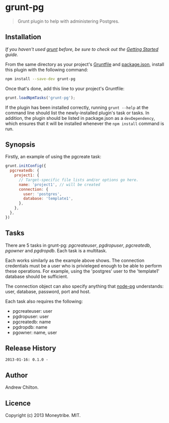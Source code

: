 # grunt-pg

> Grunt plugin to help with administering Postgres.

## Installation

_If you haven't used [grunt][] before, be sure to check out the [Getting Started][] guide._

From the same directory as your project's [Gruntfile][Getting Started] and [package.json][], install this plugin with
the following command:

```bash
npm install --save-dev grunt-pg
```

Once that's done, add this line to your project's Gruntfile:

```js
grunt.loadNpmTasks('grunt-pg');
```

If the plugin has been installed correctly, running `grunt --help` at the command line should list the newly-installed
plugin's task or tasks. In addition, the plugin should be listed in package.json as a `devDependency`, which ensures
that it will be installed whenever the `npm install` command is run.

[grunt]: http://gruntjs.com/
[Getting Started]: https://github.com/gruntjs/grunt/blob/devel/docs/getting_started.md
[package.json]: https://npmjs.org/doc/json.html
[node-pg]: https://github.com/brianc/node-postgres/wiki/pg

## Synopsis ##

Firstly, an example of using the pgcreate task:

```js
grunt.initConfig({
  pgcreatedb: {
    project1: {
      // Target-specific file lists and/or options go here.
      name: 'project1', // will be created
      connection: {
        user: 'postgres',
        database: 'template1',
      },
    },
  },
})
```

## Tasks ##

There are 5 tasks in grunt-pg: *pgcreateuser*, *pgdropuser*, *pgcreatedb*, *pgowner* and *pgdropdb*. Each task is a
multitask.

Each works similarly as the example above shows. The connection credentials must be a user who is privieleged enough to
be able to perform these operations. For example, using the 'postgres' user to the 'template1' database should be
sufficient.

The connection object can also specify anything that [node-pg][] understands: user, database, password, port and host.

Each task also requires the following:

* pgcreateuser: user
* pgdropuser: user
* pgcreatedb: name
* pgdropdb: name
* pgowner: name, user

## Release History

```
2013-01-16: 0.1.0 - 
```

## Author ##

Andrew Chilton.

## Licence ##

Copyright (c) 2013 Moneytribe. MIT.

